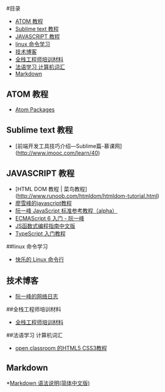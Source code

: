 

#目录
* [ATOM 教程](#atom)
* [Sublime text 教程](#sublime)
* [JAVASCRIPT 教程](#javascript)
* [linux 命令学习](#linux)
* [技术博客](#blog)
* [全栈工程师培训材料](#document)
* [法语学习 计算机词汇](#francais)
* [Markdown](#markdown)

## <a name="atom">ATOM 教程</a>
* [Atom Packages](http://flight-manual.atom.io/using-atom/sections/atom-packages/)

## <a name="sublime"></a>Sublime text 教程
* [前端开发工具技巧介绍—Sublime篇-慕课网]
(http://www.imooc.com/learn/40)

## <a name="javascript"></a> JAVASCRIPT 教程
* [HTML DOM 教程 | 菜鸟教程]
(http://www.runoob.com/htmldom/htmldom-tutorial.html)
* [廖雪峰的javascript教程](http://www.liaoxuefeng.com/wiki/001434446689867b27157e896e74d51a89c25cc8b43bdb3000/001434501436552e03ec6cc152b4c84959f14d0ea278488000)
* [阮一峰 JavaScript 标准参考教程（alpha）](http://javascript.ruanyifeng.com/grammar/array.html)
* [ECMAScript 6 入门 - 阮一峰](http://es6.ruanyifeng.com/)
* [JS函数式编程指南中文版](https://github.com/llh911001/mostly-adequate-guide-chinese)
* [TypeScript 入门教程](https://github.com/xcatliu/typescript-tutorial)


##<a id="linux"></a>linux 命令学习
* [快乐的 Linux 命令行
](http://billie66.github.io/TLCL/index.html)

## <a id="blog">技术博客</a>
* [阮一峰的网络日志](http://www.ruanyifeng.com/blog/)

##<a id="document"></a>全栈工程师培训材料
* [全栈工程师培训材料](https://github.com/ruanyf/jstraining)

##<a id="francais"></a>法语学习 计算机词汇
* [open classroom 的HTML5 CSS3教程](https://openclassrooms.com/courses/apprenez-a-creer-votre-site-web-avec-html5-et-css3/comment-fait-on-pour-creer-des-sites-web)

## <a id="markdown">Markdown</a>
*[Markdown 语法说明(简体中文版)](http://wowubuntu.com/markdown/index.html)